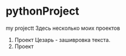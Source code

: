 # pythonProject
my projectt
Здесь несколько моих проектов
1. Проект Цезарь - зашивровка текста.
2. Проект
